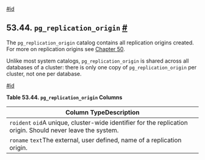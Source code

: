 [#id](#CATALOG-PG-REPLICATION-ORIGIN)

## 53.44. `pg_replication_origin` [#](#CATALOG-PG-REPLICATION-ORIGIN)

The `pg_replication_origin` catalog contains all replication origins created. For more on replication origins see [Chapter 50](replication-origins).

Unlike most system catalogs, `pg_replication_origin` is shared across all databases of a cluster: there is only one copy of `pg_replication_origin` per cluster, not one per database.

[#id](#id-1.10.4.46.5)

**Table 53.44. `pg_replication_origin` Columns**

| Column TypeDescription                                                                                      |
| ----------------------------------------------------------------------------------------------------------- |
| `roident` `oid`A unique, cluster-wide identifier for the replication origin. Should never leave the system. |
| `roname` `text`The external, user defined, name of a replication origin.                                    |
